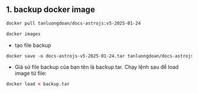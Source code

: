 ## 1. backup docker image
```html
docker pull tanluongdoan/docs-astrojs:v5-2025-01-24
```
```html
docker images
```
- tạo file backup
```html
docker save -o docs-astrojs-v5-2025-01-24.tar tanluongdoan/docs-astrojs:v5-2025-01-24
```
- Giả sử file backup của bạn tên là backup.tar. Chạy lệnh sau để load image từ file:
```html 
docker load < backup.tar
```
